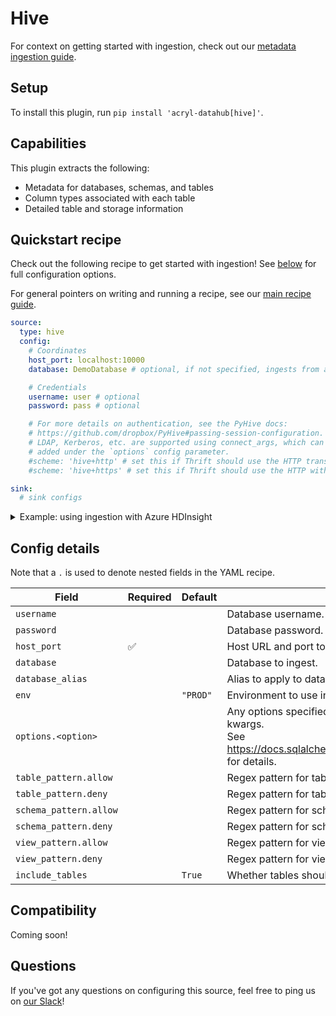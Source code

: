 # Hive

For context on getting started with ingestion, check out our [metadata ingestion guide](../README.md).

## Setup

To install this plugin, run `pip install 'acryl-datahub[hive]'`.

## Capabilities

This plugin extracts the following:

- Metadata for databases, schemas, and tables
- Column types associated with each table
- Detailed table and storage information

## Quickstart recipe

Check out the following recipe to get started with ingestion! See [below](#config-details) for full configuration options.

For general pointers on writing and running a recipe, see our [main recipe guide](../README.md#recipes).

```yml
source:
  type: hive
  config:
    # Coordinates
    host_port: localhost:10000
    database: DemoDatabase # optional, if not specified, ingests from all databases

    # Credentials
    username: user # optional
    password: pass # optional

    # For more details on authentication, see the PyHive docs:
    # https://github.com/dropbox/PyHive#passing-session-configuration.
    # LDAP, Kerberos, etc. are supported using connect_args, which can be
    # added under the `options` config parameter.
    #scheme: 'hive+http' # set this if Thrift should use the HTTP transport
    #scheme: 'hive+https' # set this if Thrift should use the HTTP with SSL transport

sink:
  # sink configs
```

<details>
  <summary>Example: using ingestion with Azure HDInsight</summary>

```yml
# Connecting to Microsoft Azure HDInsight using TLS.
source:
  type: hive
  config:
    # Coordinates
    host_port: <cluster_name>.azurehdinsight.net:443

    # Credentials
    username: admin
    password: password

    # Options
    options:
      connect_args:
        http_path: "/hive2"
        auth: BASIC

sink:
  # sink configs
```

</details>

## Config details

Note that a `.` is used to denote nested fields in the YAML recipe.

| Field                  | Required | Default  | Description                                                                                                                                                                             |
| ---------------------- | -------- | -------- | --------------------------------------------------------------------------------------------------------------------------------------------------------------------------------------- |
| `username`             |          |          | Database username.                                                                                                                                                                      |
| `password`             |          |          | Database password.                                                                                                                                                                      |
| `host_port`            | ✅       |          | Host URL and port to connect to.                                                                                                                                                        |
| `database`             |          |          | Database to ingest.                                                                                                                                                                     |
| `database_alias`       |          |          | Alias to apply to database when ingesting.                                                                                                                                              |
| `env`                  |          | `"PROD"` | Environment to use in namespace when constructing URNs.                                                                                                                                 |
| `options.<option>`     |          |          | Any options specified here will be passed to SQLAlchemy's `create_engine` as kwargs.<br />See https://docs.sqlalchemy.org/en/14/core/engines.html#sqlalchemy.create_engine for details. |
| `table_pattern.allow`  |          |          | Regex pattern for tables to include in ingestion.                                                                                                                                       |
| `table_pattern.deny`   |          |          | Regex pattern for tables to exclude from ingestion.                                                                                                                                     |
| `schema_pattern.allow` |          |          | Regex pattern for schemas to include in ingestion.                                                                                                                                      |
| `schema_pattern.deny`  |          |          | Regex pattern for schemas to exclude from ingestion.                                                                                                                                    |
| `view_pattern.allow`   |          |          | Regex pattern for views to include in ingestion.                                                                                                                                        |
| `view_pattern.deny`    |          |          | Regex pattern for views to exclude from ingestion.                                                                                                                                      |
| `include_tables`       |          | `True`   | Whether tables should be ingested.                                                                                                                                                      |

## Compatibility

Coming soon!

## Questions

If you've got any questions on configuring this source, feel free to ping us on [our Slack](https://slack.datahubproject.io/)!
